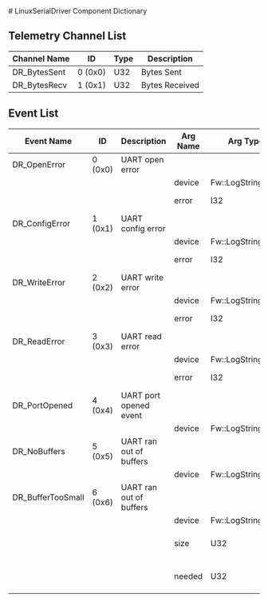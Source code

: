 <title>LinuxSerialDriver Component Dictionary</title>
# LinuxSerialDriver Component Dictionary


## Telemetry Channel List

|Channel Name|ID|Type|Description|
|---|---|---|---|
|DR_BytesSent|0 (0x0)|U32|Bytes Sent|
|DR_BytesRecv|1 (0x1)|U32|Bytes Received|

## Event List

|Event Name|ID|Description|Arg Name|Arg Type|Arg Size|Description
|---|---|---|---|---|---|---|
|DR_OpenError|0 (0x0)|UART open error| | | | |
| | | |device|Fw::LogStringArg&|40|The device|    
| | | |error|I32||The error code|    
|DR_ConfigError|1 (0x1)|UART config error| | | | |
| | | |device|Fw::LogStringArg&|40|The device|    
| | | |error|I32||The error code|    
|DR_WriteError|2 (0x2)|UART write error| | | | |
| | | |device|Fw::LogStringArg&|40|The device|    
| | | |error|I32||The error code|    
|DR_ReadError|3 (0x3)|UART read error| | | | |
| | | |device|Fw::LogStringArg&|40|The device|    
| | | |error|I32||The error code|    
|DR_PortOpened|4 (0x4)|UART port opened event| | | | |
| | | |device|Fw::LogStringArg&|40|The device|    
|DR_NoBuffers|5 (0x5)|UART ran out of buffers| | | | |
| | | |device|Fw::LogStringArg&|40|The device|    
|DR_BufferTooSmall|6 (0x6)|UART ran out of buffers| | | | |
| | | |device|Fw::LogStringArg&|40|The device|    
| | | |size|U32||The provided buffer size|    
| | | |needed|U32||The buffer size needed|    

